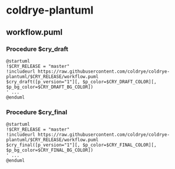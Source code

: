 # coldrye-plantuml



## workflow.puml

### Procedure $cry_draft

```
@startuml
!$CRY_RELEASE = "master"
!includeurl https://raw.githubusercontent.com/coldrye/coldrye-plantuml/$CRY_RELEASE/workflow.puml
$cry_draft([p_version="1"][, $p_color=$CRY_DRAFT_COLOR][, $p_bg_color=$CRY_DRAFT_BG_COLOR])
' ...
@enduml
```

### Procedure $cry_final

```
@startuml
!$CRY_RELEASE = "master"
!includeurl https://raw.githubusercontent.com/coldrye/coldrye-plantuml/$CRY_RELEASE/workflow.puml
$cry_final([p_version="1"][, $p_color=$CRY_FINAL_COLOR][, $p_bg_color=$CRY_FINAL_BG_COLOR])
' ...
@enduml
```

